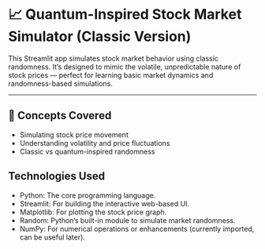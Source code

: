 # 📈 Quantum-Inspired Stock Market Simulator (Classic Version)

This Streamlit app simulates stock market behavior using classic randomness. It’s designed to mimic the volatile, unpredictable nature of stock prices — perfect for learning basic market dynamics and randomness-based simulations.

---

## 🧠 Concepts Covered

- Simulating stock price movement
- Understanding volatility and price fluctuations
- Classic vs quantum-inspired randomness


## Technologies Used
- Python: The core programming language.
- Streamlit: For building the interactive web-based UI.
- Matplotlib: For plotting the stock price graph.
- Random: Python’s built-in module to simulate market randomness.
- NumPy: For numerical operations or enhancements (currently imported, can be useful later).
